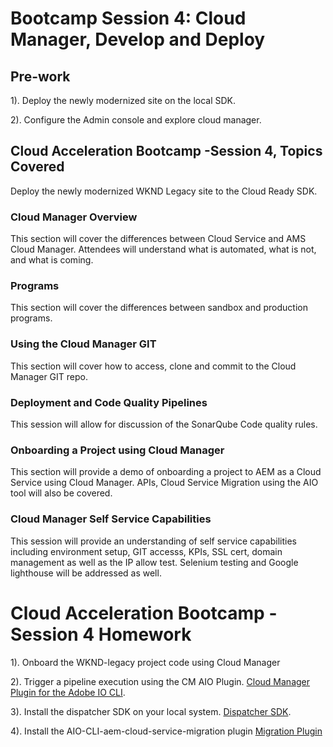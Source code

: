 # Bootcamp Session 4: Cloud Manager, Develop and Deploy

## Pre-work

1). Deploy the newly modernized site on the local SDK. 

2). Configure the Admin console and explore cloud manager. 

## Cloud Acceleration Bootcamp -Session 4, Topics Covered

Deploy the newly modernized WKND Legacy site to the Cloud Ready SDK. 

### Cloud Manager Overview

This section will cover the differences between Cloud Service and AMS Cloud Manager. Attendees will understand what is automated, what is not, and what is coming. 

### Programs

This section will cover the differences between sandbox and production programs.

### Using the Cloud Manager GIT

This section will cover how to access, clone and commit to the Cloud Manager GIT repo. 

### Deployment and Code Quality Pipelines

This session will allow for discussion of the SonarQube Code quality rules. 

### Onboarding a Project using Cloud Manager

This section will provide a demo of onboarding a project to AEM as a Cloud Service using Cloud Manager. APIs, Cloud Service Migration using the AIO tool will also be covered. 

### Cloud Manager Self Service Capabilities

This session will provide an understanding of self service capabilities including environment setup, GIT accesss, KPIs, SSL cert, domain management as well as the IP allow test. Selenium testing and Google lighthouse will be addressed as well. 


# Cloud Acceleration Bootcamp - Session 4 Homework

1). Onboard the WKND-legacy project code using Cloud Manager

2). Trigger a pipeline execution using the CM AIO Plugin. [Cloud Manager Plugin for the Adobe IO CLI](https://github.com/adobe/aem-enablement/tree/master/AEMAsACloudService/11_CloudManager_AIO). 

3). Install the dispatcher SDK on your local system.  [Dispatcher SDK](https://experience.adobe.com/#/downloads/content/software-distribution/en/aemcloud.html). 

4). Install the AIO-CLI-aem-cloud-service-migration plugin [Migration Plugin](https://github.com/adobe/aio-cli-plugin-aem-cloud-service-migration) 







